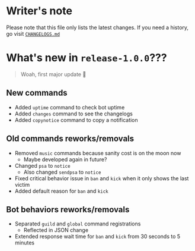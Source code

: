 # Writer's note
Please note that this file only lists the latest changes. If you need a history, go visit [`CHANGELOGS.md`](https://github.com/Swyreee/Lilia/blob/master/CHANGELOGS.md)

# What's new in `release-1.0.0`???
> Woah, first major update :tada:
## New commands
- Added `uptime` command to check bot uptime
- Added `changes` command to see the changelogs
- Added `copynotice` command to copy a notification
## Old commands reworks/removals
- Removed `music` commands because sanity cost is on the moon now
  - Maybe developed again in future?
- Changed `psa` to `notice`
  - Also changed `sendpsa` to `notice`
- Fixed critical behavior issue in `ban` and `kick` when it only shows the last victim
- Added default reason for `ban` and `kick`
## Bot behaviors reworks/removals
- Separated `guild` and `global` command registrations
  - Reflected in JSON change
- Extended response wait time for `ban` and `kick` from 30 seconds to 5 minutes